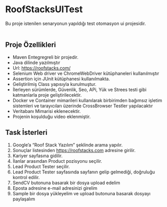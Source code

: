 # RoofStacksUITest
Bu proje istenilen senaryonun yapıldığı test otomasyon ui projesidir.   <br /><br />

## Proje Özellikleri
* Maven Entegregreli bir projedir.
* Java dilinde yazılmıştır
* Url: https://roofstacks.com/
* Selenium Web driver ve ChromeWebDriver kütüphaneleri kullanılmıştır
* Assertion için JUnit kütüphanesi kullanılmakta.
* Geliştirilmiş Class yapısıyla kurulmuştur. 
* İlerleyen sürümlerde, Güvenlik, Seo, APi, Yük ve Strees testi gibi katmanlarla proje geliştirilecektir.
* Docker ve Container mimarileri kullanılarak birbirimden bağımsız işletim sistemleri ve tarayıcıları üzerinde CrossBrowser Testler yapılacaktır
* Veritabanı Mimarisi eklenecektir.
* Projenin koşulduğu video eklenmiştir.





## Task İsterleri
1. Google’a “Roof Stack Yazılım” şeklinde arama yapılır.
2. Sonuçlar listesinden https://roofstacks.com adresine girilir.
3. Kariyer sayfasına gidilir.
4. İlanlar arasından Product pozisyonu seçilir.
5. Lead Product Tester seçilir.
6. Lead Product Tester sayfasında sayfanın gelip gelmediği, doğruluğu kontrol edilir.
7. SendCV butonuna basarak bir dosya upload edelim
8. Eposta adresine e-mail adresinizi girelim
9. Sample bir dosya yükleyelim ve upload butonuna basarak dosyayı paylaşalım

